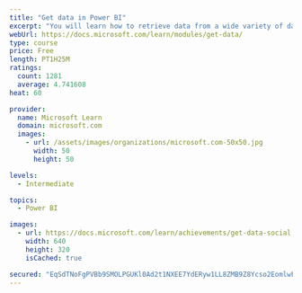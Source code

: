 ```yaml
---
title: "Get data in Power BI"
excerpt: "You will learn how to retrieve data from a wide variety of data sources, including Microsoft Excel, relational databases, and NoSQL data stores. You will also learn how to improve performance while retrieving data."
webUrl: https://docs.microsoft.com/learn/modules/get-data/
type: course
price: Free
length: PT1H25M
ratings:
  count: 1281
  average: 4.741608
heat: 60

provider:
  name: Microsoft Learn
  domain: microsoft.com
  images:
    - url: /assets/images/organizations/microsoft.com-50x50.jpg
      width: 50
      height: 50

levels:
  - Intermediate

topics:
  - Power BI

images:
  - url: https://docs.microsoft.com/learn/achievements/get-data-social.png
    width: 640
    height: 320
    isCached: true

secured: "EqSdTNoFgPVBb9SMOLPGUKl0Ad2t1NXEE7YdERyw1LL8ZMB9Z8Ycso2EomlwFlORZbhFG4Z7qgcGQTIajmHlm1ztANYY2uEEu3ddEGNBH9H0Jf6Id47jISrKjjb/DKVZyDVx5Rmoqpd6DBecfNFgTZQBlIDcDhLA7unuIH8Yqp1SyHOUXqPRrKGftjuboJwqeaGJDHwzW3CbbUJDsw37cNEOlylVPAaF/Cvly1usR2ZjGAHXFR+JSdBqndusRBxC9iy0mtHekCNBvIB2OlriBW2JggNO2G3R7lrBXPHBdyffm8+sbw1FhKyPwGTvJdC780fhyCgXdBUV9EeI+5psfFOimKwK68SHn982Ux5tVqxn3Q4DvQzr9aqoFB4Vi/ov0HrQlLFBsZEHLCAHhbFnLz4X8aK+5qDULxaPVSe3JLk=;RrHYbhuezhIY6VaePvpCqA=="
---
```


